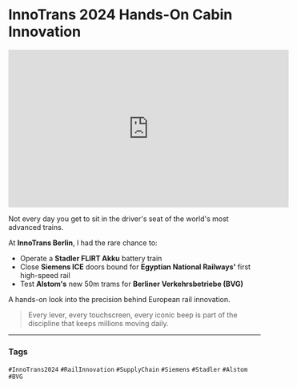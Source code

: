 # InnoTrans 2024 Hands-On Cabin Innovation

<iframe src="https://www.youtube.com/embed/4tj6rmOfpDU" 
        width="560" height="315" 
        frameborder="0" 
        allowfullscreen></iframe>

Not every day you get to sit in the driver's seat of the world's most advanced trains.

At **InnoTrans Berlin**, I had the rare chance to:

- Operate a **Stadler FLIRT Akku** battery train  
- Close **Siemens ICE** doors bound for **Egyptian National Railways'** first high-speed rail  
- Test **Alstom's** new 50m trams for **Berliner Verkehrsbetriebe (BVG)**  

A hands-on look into the precision behind European rail innovation.

> Every lever, every touchscreen, every iconic beep is part of the discipline that keeps millions moving daily.

---

### Tags
`#InnoTrans2024` `#RailInnovation` `#SupplyChain` `#Siemens` `#Stadler` `#Alstom` `#BVG`
